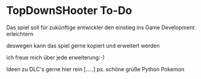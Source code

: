 # TopDownSHooter To-Do

Das spiel soll für zukünftige entwickler den einstieg ins Game Development erleichtern 

deswegen kann das spiel gerne kopiert und erweitert werden 

ich freue mich über jede erweiterung:-)

Ideen zu DLC's gerne hier rein [.....]
ps.
schöne grüße 
Python Pokemon
